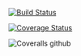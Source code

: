 [![Build Status](https://travis-ci.com/mkshiblu/conquerdia.svg?branch=master)](https://travis-ci.com/mkshiblu/conquerdia)

[![Coverage Status](https://coveralls.io/repos/github/mkshiblu/conquerdia/badge.svg?branch=master)](https://coveralls.io/github/mkshiblu/conquerdia?branch=master)

![Coveralls github](https://img.shields.io/coveralls/github/mkshiblu/conquerdia)
